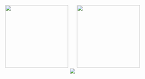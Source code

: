 <div align="center">
<span>  </span>
<img height="200px" src="https://github-readme-streak-stats.herokuapp.com/?user=ryou-yattung" /><span>  </span><img height="200px" src="https://github-readme-stats.vercel.app/api/top-langs/?username=ryou-yattung&layout=compact&langs_count=8" />
<span>  </span>
</div>

<div align="center">
    <img src="https://activity-graph.herokuapp.com/graph?username=ryou-yattung&theme=react-dark" />
</div>

